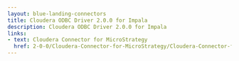 ```yaml
---
layout: blue-landing-connectors
title: Cloudera ODBC Driver 2.0.0 for Impala
description: Cloudera ODBC Driver 2.0.0 for Impala
links:
- text: Cloudera Connector for MicroStrategy
  href: 2-0-0/Cloudera-Connector-for-MicroStrategy/Cloudera-Connector-for-MicroStrategy.html
---
```

